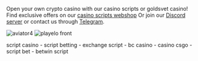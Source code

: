Open your own crypto casino with our casino scripts or goldsvet casino!
Find exclusive offers on our <a href="https://casinoscripts.shop/">casino scripts webshop</a>
Or join our <a href="https://discord.gg/cryptocasino">Discord server</a> or contact us through <a href="https://t.me/script017">Telegram</a>.

![aviator4](https://github.com/CasinoScriptz/casino-scripts/assets/170713777/7e063417-b8c7-4a66-a1f6-22ebd852ce24)
![playelo front](https://github.com/CasinoScriptz/casino-scripts/assets/170713777/b06a54e1-16d1-4051-81c4-e214ef7284ab)


script casino - script betting - exchange script - bc casino - casino csgo - script bet - betwin script
